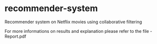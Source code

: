 # recommender-system
Recommender system on Netflix movies using collaborative filtering

For more informations on results and explanation please refer to the file - Report.pdf
